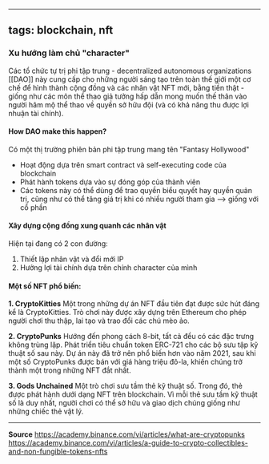 
---
tags: blockchain, nft
---

### Xu hướng làm chủ "character"
Các tổ chức tự trị phi tập trung - decentralized autonomous organizations [[DAO]] này cung cấp cho những người sáng tạo trên toàn thế giới một cơ chế để hình thành cộng đồng và các nhân vật NFT mới, bằng tiền thật - giống như các môn thể thao giả tưởng hấp dẫn mong muốn thế thân vào người hâm mộ thể thao về quyền sở hữu đội (và có khả năng thu được lợi nhuận tài chính).

#### How DAO make this happen?
Có một thị trường phiên bản phi tập trung mang tên "Fantasy Hollywood"
- Hoạt động dựa trên smart contract và self-executing code của blockchain
- Phát hành tokens dựa vào sự đóng góp của thành viên
- Các tokens này có thể dùng để trao quyền biểu quyết hay quyền quản trị, cũng như có thể tăng giá trị khi có nhiều người tham gia --> giống với cổ phần


#### Xây dựng cộng đồng xung quanh các nhân vật
 Hiện tại đang có 2 con đường:
 1. Thiết lập nhân vật và đổi mới IP
 2. Hưởng lợi tài chính dựa trên chính character của mình


#### Một số NFT phổ biến:

**1. CryptoKitties**
Một trong những dự án NFT đầu tiên đạt được sức hút đáng kể là CryptoKitties. Trò chơi này được xây dựng trên Ethereum cho phép người chơi thu thập, lai tạo và trao đổi các chú mèo ảo.

**2. CryptoPunks** Hướng đến phong cách 8-bit, tất cả đều có các đặc trưng không trùng lặp. Phát triển tiêu chuẩn token ERC-721 cho các bộ sưu tập kỹ thuật số sau này. Dự án này đã trở nên phổ biến hơn vào năm 2021, sau khi một số CryptoPunks được bán với giá hàng triệu đô-la, khiến chúng trở thành một trong những NFT đắt nhất.

**3. Gods Unchained**
Một trò chơi sưu tầm thẻ kỹ thuật số. Trong đó, thẻ được phát hành dưới dạng NFT trên blockchain. Vì mỗi thẻ sưu tầm kỹ thuật số là duy nhất, người chơi có thể sở hữu và giao dịch chúng giống như những chiếc thẻ vật lý.


---

**Source**
https://academy.binance.com/vi/articles/what-are-cryptopunks
https://academy.binance.com/vi/articles/a-guide-to-crypto-collectibles-and-non-fungible-tokens-nfts


